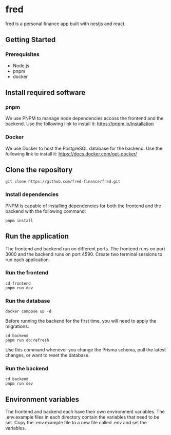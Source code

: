 # fred

fred is a personal finance app built with nestjs and react.

## Getting Started

### Prerequisites

- Node.js
- pnpm
- docker

## Install required software
### pnpm
We use PNPM to manage node dependencies accoss the frontend and the backend. Use the following link to install it:
https://pnpm.io/installation

### Docker
We use Docker to host the PostgreSQL database for the backend. Use the following link to install it:
https://docs.docker.com/get-docker/

## Clone the repository
```
git clone https://github.com/fred-finance/fred.git
```

### Install dependencies
PNPM is capable of installing dependencies for both the frontend and the backend with the following command:
```
pnpm install
```

## Run the application
The frontend and backend run on different ports. The frontend runs on port 3000 and the backend runs on port 4590. Create two terminal sessions to run each application.

### Run the frontend
```
cd frontend
pnpm run dev
```

### Run the database
```
docker compose up -d
```
Before running the backend for the first time, you will need to apply the migrations:
```
cd backend
pnpm run db:refresh
```

Use this command whenever you change the Prisma schema, pull the latest changes, or want to reset the database.

### Run the backend
```
cd backend
pnpm run dev
```

## Environment variables
The frontend and backend each have their own environment variables. The .env.example files in each directory contain the variables that need to be set. Copy the .env.example file to a new file called .env and set the variables.
